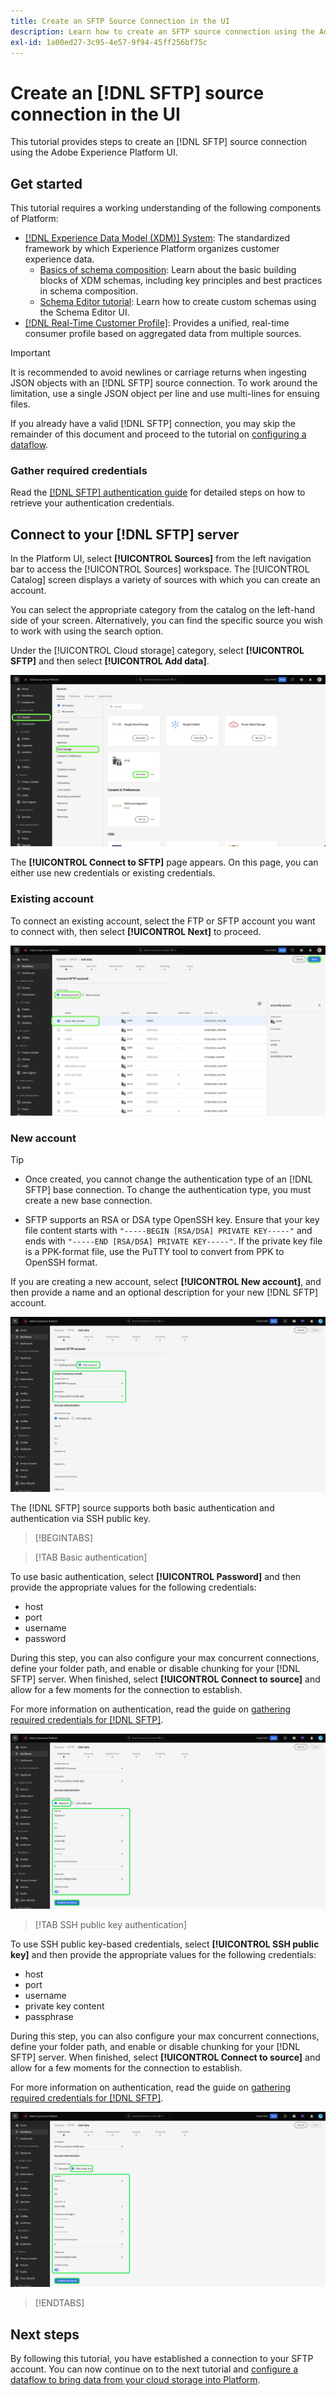 ```yaml
---
title: Create an SFTP Source Connection in the UI
description: Learn how to create an SFTP source connection using the Adobe Experience Platform UI.
exl-id: 1a00ed27-3c95-4e57-9f94-45ff256bf75c
---
```

# Create an [!DNL SFTP] source connection in the UI

This tutorial provides steps to create an [!DNL SFTP] source connection using the Adobe Experience Platform UI.

## Get started

This tutorial requires a working understanding of the following components of Platform:

* [[!DNL Experience Data Model (XDM)] System](../../../../../xdm/home.md): The standardized framework by which Experience Platform organizes customer experience data.
  * [Basics of schema composition](../../../../../xdm/schema/composition.md): Learn about the basic building blocks of XDM schemas, including key principles and best practices in schema composition.
  * [Schema Editor tutorial](../../../../../xdm/tutorials/create-schema-ui.md): Learn how to create custom schemas using the Schema Editor UI.
* [[!DNL Real-Time Customer Profile]](../../../../../profile/home.md): Provides a unified, real-time consumer profile based on aggregated data from multiple sources.

>[!IMPORTANT]
>
>It is recommended to avoid newlines or carriage returns when ingesting JSON objects with an [!DNL SFTP] source connection. To work around the limitation, use a single JSON object per line and use multi-lines for ensuing files.

If you already have a valid [!DNL SFTP] connection, you may skip the remainder of this document and proceed to the tutorial on [configuring a dataflow](../../dataflow/batch/cloud-storage.md).

### Gather required credentials

Read the [[!DNL SFTP] authentication guide](../../../../connectors/cloud-storage/sftp.md#gather-required-credentials) for detailed steps on how to retrieve your authentication credentials.

## Connect to your [!DNL SFTP] server

In the Platform UI, select **[!UICONTROL Sources]** from the left navigation bar to access the [!UICONTROL Sources] workspace. The [!UICONTROL Catalog] screen displays a variety of sources with which you can create an account.

You can select the appropriate category from the catalog on the left-hand side of your screen. Alternatively, you can find the specific source you wish to work with using the search option.

Under the [!UICONTROL Cloud storage] category, select **[!UICONTROL SFTP]** and then select **[!UICONTROL Add data]**.

![The Experience Platform sources catalog with the SFTP source selected.](../../../../images/tutorials/create/sftp/catalog.png)

The **[!UICONTROL Connect to SFTP]** page appears. On this page, you can either use new credentials or existing credentials.

### Existing account

To connect an existing account, select the FTP or SFTP account you want to connect with, then select **[!UICONTROL Next]** to proceed.

![A list of existing SFTP accounts on the Experience Platform UI.](../../../../images/tutorials/create/sftp/existing.png)

### New account

>[!TIP]
>
>* Once created, you cannot change the authentication type of an [!DNL SFTP] base connection. To change the authentication type, you must create a new base connection.
>
>* SFTP supports an RSA or DSA type OpenSSH key. Ensure that your key file content starts with `"-----BEGIN [RSA/DSA] PRIVATE KEY-----"` and ends with `"-----END [RSA/DSA] PRIVATE KEY-----"`. If the private key file is a PPK-format file, use the PuTTY tool to convert from PPK to OpenSSH format.

If you are creating a new account, select **[!UICONTROL New account]**, and then provide a name and an optional description for your new [!DNL SFTP] account.

![The new account screen for SFTP](../../../../images/tutorials/create/sftp/new.png)

The [!DNL SFTP] source supports both basic authentication and authentication via SSH public key.

>[!BEGINTABS]

>[!TAB Basic authentication]

To use basic authentication, select **[!UICONTROL Password]** and then provide the appropriate values for the following credentials:

* host
* port
* username
* password

During this step, you can also configure your max concurrent connections, define your folder path, and enable or disable chunking for your [!DNL SFTP] server. When finished, select **[!UICONTROL Connect to source]** and allow for a few moments for the connection to establish.

For more information on authentication, read the guide on [gathering required credentials for [!DNL SFTP]](../../../../connectors/cloud-storage/sftp.md#gather-required-credentials).

![The new account screen for the SFTP source using basic authentication](../../../../images/tutorials/create/sftp/password.png)

>[!TAB SSH public key authentication]

To use SSH public key-based credentials, select **[!UICONTROL SSH public key]**  and then provide the appropriate values for the following credentials:

* host
* port
* username
* private key content
* passphrase

During this step, you can also configure your max concurrent connections, define your folder path, and enable or disable chunking for your [!DNL SFTP] server. When finished, select **[!UICONTROL Connect to source]** and allow for a few moments for the connection to establish.

For more information on authentication, read the guide on [gathering required credentials for [!DNL SFTP]](../../../../connectors/cloud-storage/sftp.md#gather-required-credentials).

![The new account screen for the SFTP source using SSH public key.](../../../../images/tutorials/create/sftp/ssh.png)

>[!ENDTABS]

## Next steps

By following this tutorial, you have established a connection to your SFTP account. You can now continue on to the next tutorial and [configure a dataflow to bring data from your cloud storage into Platform](../../dataflow/batch/cloud-storage.md).
